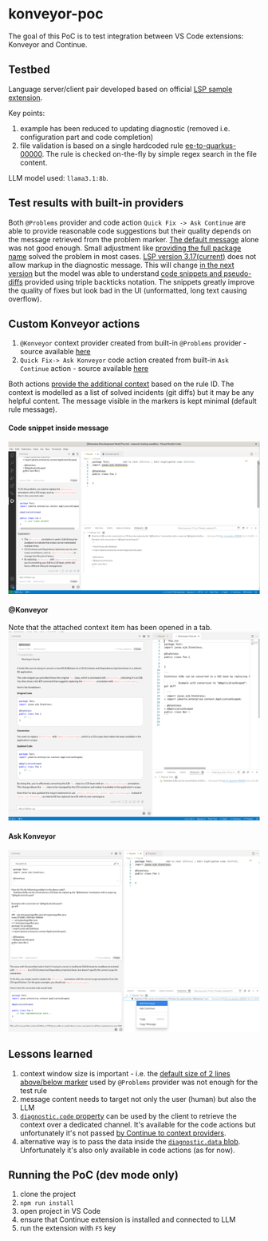 # konveyor-poc 

The goal of this PoC is to test integration between VS Code extensions: Konveyor and Continue.

## Testbed

Language server/client pair developed based on official [LSP sample extension](https://github.com/microsoft/vscode-extension-samples/tree/main/lsp-sample). 

Key points:
1. example has been reduced to updating diagnostic (removed i.e. configuration part and code completion)
2. file validation is based on a single hardcoded rule [ee-to-quarkus-00000](https://github.com/konveyor/rulesets/blob/main/default/generated/quarkus/200-ee-to-quarkus.windup.yaml). The rule is checked on-the-fly by simple regex search in the file content.

LLM model used: `llama3.1:8b`.
    
## Test results with built-in providers

Both `@Problems` provider and code action `Quick Fix -> Ask Continue` are able to provide reasonable code suggestions but their quality depends on the message retrieved from the problem marker. [The default message](https://github.com/rszwajko/konveyor-poc/blob/52d1f8547497094133b2a37336010ef7caefe23c/server/src/server.ts#L82) alone was not good enough.
Small adjustment like [providing the full package name](https://github.com/rszwajko/konveyor-poc/blob/52d1f8547497094133b2a37336010ef7caefe23c/server/src/server.ts#L85) solved the problem in most cases.
[LSP version 3.17(current)](https://microsoft.github.io/language-server-protocol/specifications/lsp/3.17/specification/) does not allow markup in the diagnostic message. This will change [in the next version](https://microsoft.github.io/language-server-protocol/specifications/lsp/3.18/specification/#diagnostic) but the model was able to understand [code snippets and pseudo-diffs](https://github.com/rszwajko/konveyor-poc/blob/52d1f8547497094133b2a37336010ef7caefe23c/server/src/server.ts#L90) provided using triple backticks notation. The snippets greatly improve the quality of fixes but look bad in the UI (unformatted, long text causing overflow).

## Custom Konveyor actions

1. `@Konveyor` context provider created from built-in `@Problems` provider - source available [here](https://github.com/rszwajko/konveyor-poc/blob/master/client/src/KonveyorProvider.ts)
2. `Quick Fix-> Ask Konveyor` code action created from built-in `Ask Continue` action - source available [here](https://github.com/rszwajko/konveyor-poc/blob/master/client/src/AskKonveyor.ts)

Both actions [provide the additional context](https://github.com/rszwajko/konveyor-poc/blob/52d1f8547497094133b2a37336010ef7caefe23c/client/src/data.ts#L4) based on the rule ID. The context is modelled as a list of solved incidents (git diffs) but it may be any helpful content.
The message visible in the markers is kept minimal (default rule message).

#### Code snippet inside message
![Code snippet inside message](screenshots/code_snippet_inside_message.png)

#### @Konveyor
Note that the attached context item has been opened in a tab.
![Konveyor provider](screenshots/konveyor_provider.png)

#### Ask Konveyor
![Ask Konveyor](screenshots/ask_konveyor.png)

## Lessons learned

1. context window size is important - i.e. the [default size of 2 lines above/below marker](https://github.com/continuedev/continue/blob/70d9bc5d52f328d94867a7eb08a41ace3ad06c17/core/context/providers/ProblemsContextProvider.ts#L30) used by `@Problems` provider was not enough for the test rule
2. message content needs to target not only the user (human) but also the LLM
3. [`diagnostic.code` property](https://github.com/rszwajko/konveyor-poc/blob/52d1f8547497094133b2a37336010ef7caefe23c/server/src/server.ts#L65) can be used by the client to retrieve the context over a dedicated channel. It's available for the code actions but unfortunately it's not passed [by Continue to context providers](https://github.com/continuedev/continue/blob/70d9bc5d52f328d94867a7eb08a41ace3ad06c17/core/index.d.ts#L417).
4. alternative way is to pass the data inside the [`diagnostic.data` blob](https://github.com/microsoft/vscode-languageserver-node/blob/8c5b095be0bb0fa28dac28f4d97512e489b38884/types/src/main.ts#L745). Unfortunately it's also only available in code actions (as for now).

## Running the PoC (dev mode only)

1. clone the project
2. `npm run install`
3. open project in VS Code
4. ensure that Continue extension is installed and connected to LLM
5. run the extension with `F5` key
 